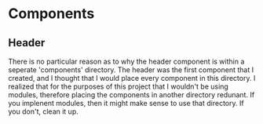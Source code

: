 # Components
## Header 
There is no particular reason as to why the header component is within a seperate 'components' directory. The header was the first component that I created, and I thought that I would place every component in this directory. I realized that for the purposes of this project that I wouldn't be using modules, therefore placing the components in another directory redunant. If you implenent modules, then it might make sense to use that directory. If you don't, clean it up. 


